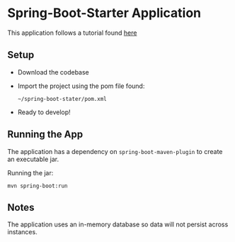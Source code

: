 # Spring-Boot-Starter Application

This application follows a tutorial found [here](https://www.baeldung.com/spring-boot-start)

## Setup
* Download the codebase
* Import the project using the pom file found: 

	`~/spring-boot-stater/pom.xml`

* Ready to develop!


## Running the App
The application has a dependency on `spring-boot-maven-plugin` to create an executable jar.


Running the jar:

	mvn spring-boot:run


## Notes
The application uses an in-memory database so data will not persist across instances.
